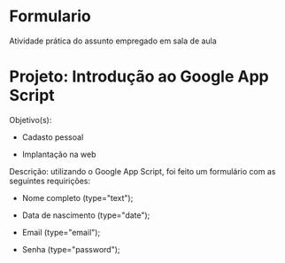 # Formulario
Atividade prática do assunto empregado em sala de aula
<h1> Projeto: Introdução ao Google App Script </h1>

Objetivo(s):
<ul>
  <li> Cadasto pessoal </li>
</ul>
<ul>
  <li> Implantação na web</li>
</ul>

Descrição: utilizando o Google App Script, foi feito um formulário com as seguintes requirições:
<ul>
  <li> Nome completo  (type="text");</li>
</ul>
<ul>
  <li> Data de nascimento  (type="date");</li>
</ul>
<ul>
  <li> Email  (type="email");</li>
</ul>
<ul> 
  <li> Senha  (type="password");</li>
</ul>


